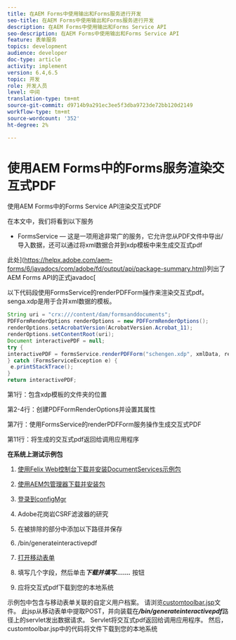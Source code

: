 ```yaml
---
title: 在AEM Forms中使用输出和Forms服务进行开发
seo-title: 在AEM Forms中使用输出和Forms服务进行开发
description: 在AEM Forms中使用输出和Forms Service API
seo-description: 在AEM Forms中使用输出和Forms Service API
feature: 表单服务
topics: development
audience: developer
doc-type: article
activity: implement
version: 6.4,6.5
topic: 开发
role: 开发人员
level: 中间
translation-type: tm+mt
source-git-commit: d9714b9a291ec3ee5f3dba9723de72bb120d2149
workflow-type: tm+mt
source-wordcount: '352'
ht-degree: 2%

---
```



# 使用AEM Forms中的Forms服务渲染交互式PDF

使用AEM Forms中的Forms Service API渲染交互式PDF

在本文中，我们将看到以下服务

* FormsService — 这是一项用途非常广的服务，它允许您从PDF文件中导出/导入数据，还可以通过将xml数据合并到xdp模板中来生成交互式pdf

此处](https://helpx.adobe.com/aem-forms/6/javadocs/com/adobe/fd/output/api/package-summary.html)列出了AEM Forms API的正式javadoc[

以下代码段使用FormsService的renderPDFForm操作来渲染交互式pdf。 senga.xdp是用于合并xml数据的模板。

```java
String uri = "crx:///content/dam/formsanddocuments";
PDFFormRenderOptions renderOptions = new PDFFormRenderOptions();
renderOptions.setAcrobatVersion(AcrobatVersion.Acrobat_11);
renderOptions.setContentRoot(uri);
Document interactivePDF = null;
try {
interactivePDF = formsService.renderPDFForm("schengen.xdp", xmlData, renderOptions);
} catch (FormsServiceException e) {
 e.printStackTrace();
}
return interactivePDF;
```

第1行：包含xdp模板的文件夹的位置

第2-4行：创建PDFFormRenderOptions并设置其属性

第7行：使用FormsService的renderPDFForm服务操作生成交互式PDF

第11行：将生成的交互式pdf返回给调用应用程序

**在系统上测试示例包**
1. [使用Felix Web控制台下载并安装DocumentServices示例包](/help/forms/assets/common-osgi-bundles/AEMFormsDocumentServices.core-1.0-SNAPSHOT.jar)
1. [使用AEM包管理器下载并安装包](assets/downloadinteractivepdffrommobileform.zip)



1. [登录到configMgr](http://localhost:4502/system/console/configMgr)
1. Adobe花岗岩CSRF滤波器的研究
1. 在被排除的部分中添加以下路径并保存
1. /bin/generateinteractivepdf
1. [打开移动表单](http://localhost:4502/content/dam/formsanddocuments/schengen.xdp/jcr:content)
1. 填写几个字段，然后单击&#x200B;***下载并填写…….*** 按钮
1. 应将交互式pdf下载到您的本地系统


示例包中包含与移动表单关联的自定义用户档案。 请浏览[customtoolbar.jsp](http://localhost:4502/apps/AEMFormsDemoListings/customprofiles/addImageToMobileForm/demo/customtoolbar.jsp)文件。 此jsp从移动表单中提取POST，并向装载在&#x200B;***/bin/generateinteractivepdf***&#x200B;路径上的servlet发出数据请求。 Servlet将交互式pdf返回给调用应用程序。 然后，customtoolbar.jsp中的代码将文件下载到您的本地系统


